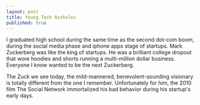 ```yaml
---
layout: post
title: Young Tech Assholes
published: true
---
```

I graduated high school during the same time as the second dot-com boom, during the social media phase and iphone apps stage of startups. Mark Zuckerberg was like the king of startups. He was a brilliant college dropout that wore hoodies and shorts running a multi-million dollar business. Everyone I know wanted to be the next Zuckerberg.

The Zuck we see today, the mild-mannered, benevolent-sounding visionary is totally different from the one I remember. Unfortunately for him, the 2010 film The Social Network immortalized his bad behavior during his startup's early days. 

